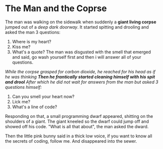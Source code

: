 # The Man and the Coprse

The man was walking on the sidewalk when suddenly a **giant living corpse** jumped out of a _deep dark doorway_. It started spitting and drooling and asked the man 3 questions:
1. Where is my heart?
2. Kiss me?
3. What's a quote?
The man was disgusted with the smell that emerged and said, go wash yourself first and then i will answer all of your questions.


_While the corpse grasped for carbon dioxide, he reached for his head as if he was thinking_
_**Then he frantically started cleaning himself with his spit and drool**_
_After which he did not wait for answers from the man but asked 3 questions himself:_


1. Can you smell your heart now?
2. Lick me?
3. What's a line of code?

Responding on that, a small programming dwarf appeared, shitting on the shoulders of a giant.
The giant kneeled so the dwarf could jump off and showed off his code.
"What is all that about", the man asked the dward.

Then the little pink bunny said in a thick low voice,
if you want to know all the secrets of coding, follow me.
And disappeared into the sewer.
